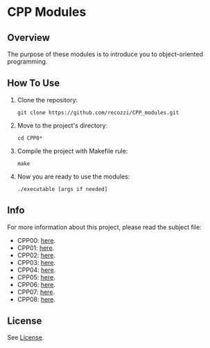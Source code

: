 <h1>CPP Modules</h1>
<h2>Overview</h2>
The purpose of these modules is to introduce you to object-oriented programming.
<h2>How To Use</h2>
<ol>
	<li>Clone the repository:</li>
	<pre><code>git clone https://github.com/recozzi/CPP_modules.git</code></pre>
	<li>Move to the project's directory:</li>
	<pre><code>cd CPP0*</code></pre>
	<li>Compile the project with Makefile rule:</li>
	<pre><code>make</code></pre>
	<li>Now you are ready to use the modules:</li>
	<pre><code>./executable [args if needed]</code></pre>
</ol>
<h2>Info</h2>
For more information about this project, please read the subject file:
<ul>
	<li>CPP00: <a href="https://github.com/recozzi/CPPmodules_42/blob/master/CPP00/en.subject.pdf">here</a>.</li>
	<li>CPP01: <a href="https://github.com/recozzi/CPPmodules_42/blob/master/CPP01/en.subject.pdf">here</a>.</li>
	<li>CPP02: <a href="https://github.com/recozzi/CPPmodules_42/blob/master/CPP02/en.subject.pdf">here</a>.</li>
	<li>CPP03: <a href="https://github.com/recozzi/CPPmodules_42/blob/master/CPP03/en.subject.pdf">here</a>.</li>
	<li>CPP04: <a href="https://github.com/recozzi/CPPmodules_42/blob/master/CPP04/en.subject.pdf">here</a>.</li>
	<li>CPP05: <a href="https://github.com/recozzi/CPPmodules_42/blob/master/CPP05/en.subject.pdf">here</a>.</li>
	<li>CPP06: <a href="https://github.com/recozzi/CPPmodules_42/blob/master/CPP06/en.subject.pdf">here</a>.</li>
	<li>CPP07: <a href="https://github.com/recozzi/CPPmodules_42/blob/master/CPP07/en.subject.pdf">here</a>.</li>
	<li>CPP08: <a href="https://github.com/recozzi/CPPmodules_42/blob/master/CPP08/en.subject.pdf">here</a>.</li>
</ul>
<h2>License</h2>
See <a href="https://github.com/recozzi/CPPmodules_42/blob/master/LICENSE">License</a>.
